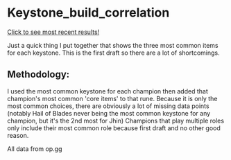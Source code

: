 # Keystone_build_correlation
[Click to see most recent results!](https://github.com/AlexReiff/Keystone_build_correlation/wiki)

Just a quick thing I put together that shows the three most common items for each keystone. This is the first draft so there are a lot of shortcomings.


## Methodology:

I used the most common keystone for each champion then added that champion's most common 'core items' to that rune. Because it is only the most common choices, there are obviously a lot of missing data points (notably Hail of Blades never being the most common keystone for any champion, but it's the 2nd most for Jhin)
Champions that play multiple roles only include their most common role because first draft and no other good reason.

All data from op.gg
